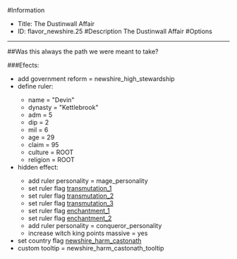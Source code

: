 #Information
 - Title: The Dustinwall Affair
 - ID: flavor_newshire.25
#Description
The Dustinwall Affair
#Options

___
##Was this always the path we were meant to take?

###Efects:<ul><li>add government reform = newshire_high_stewardship</li><li>define ruler:</li><ul><li>name = "Devin"</li><li>dynasty = "Kettlebrook"</li><li>adm = 5</li><li>dip = 2</li><li>mil = 6</li><li>age = 29</li><li>claim = 95</li><li>culture = ROOT</li><li>religion = ROOT</li></ul><li>hidden effect:</li><ul><li>add ruler personality = mage_personality</li><li>set ruler flag [transmutation_1](../flags/transmutation_1.md)</li><li>set ruler flag [transmutation_2](../flags/transmutation_2.md)</li><li>set ruler flag [transmutation_3](../flags/transmutation_3.md)</li><li>set ruler flag [enchantment_1](../flags/enchantment_1.md)</li><li>set ruler flag [enchantment_2](../flags/enchantment_2.md)</li><li>add ruler personality = conqueror_personality</li><li>increase witch king points massive = yes</li></ul><li>set country flag [newshire_harm_castonath](../flags/newshire_harm_castonath.md)</li><li>custom tooltip = newshire_harm_castonath_tooltip</li></ul>
